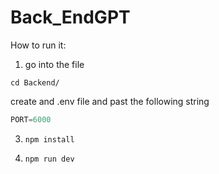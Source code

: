 # Back_EndGPT

How to run it:

1. go into the file
```
cd Backend/
```

create and .env file and past the following string

```javascript
PORT=6000

````

3. `npm install`

4. `npm run dev`

